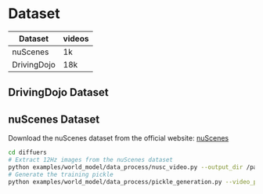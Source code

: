 # Dataset 

| Dataset      | videos |
|------------------|----------|
| nuScenes         | 1k     |
| DrivingDojo      | 18k     |

## DrivingDojo Dataset


## nuScenes Dataset
Download the nuScenes dataset from the official website: [nuScenes](https://www.nuscenes.org/)

```bash
cd diffuers
# Extract 12Hz images from the nuScenes dataset
python examples/world_model/data_process/nusc_video.py --output_dir /path/to/extracted_videos
# Generate the training pickle
python examples/world_model/data_process/pickle_generation.py --video_path /path/to/extracted_videos --output_dir /path/to/pickle
```
